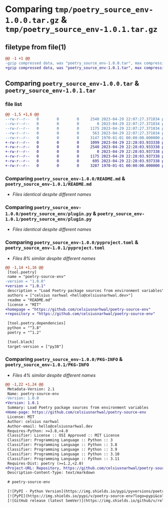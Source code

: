 # Comparing `tmp/poetry_source_env-1.0.0.tar.gz` & `tmp/poetry_source_env-1.0.1.tar.gz`

## filetype from file(1)

```diff
@@ -1 +1 @@
-gzip compressed data, was "poetry_source_env-1.0.0.tar", max compression
+gzip compressed data, was "poetry_source_env-1.0.1.tar", max compression
```

## Comparing `poetry_source_env-1.0.0.tar` & `poetry_source_env-1.0.1.tar`

### file list

```diff
@@ -1,5 +1,6 @@
--rw-r--r--   0        0        0     2540 2023-04-29 22:07:27.371034 poetry_source_env-1.0.0/README.md
--rw-r--r--   0        0        0        0 2023-04-29 22:07:27.371034 poetry_source_env-1.0.0/poetry_source_env/__init__.py
--rw-r--r--   0        0        0     1175 2023-04-29 22:07:27.371034 poetry_source_env-1.0.0/poetry_source_env/plugin.py
--rw-r--r--   0        0        0      563 2023-04-29 22:07:27.371034 poetry_source_env-1.0.0/pyproject.toml
--rw-r--r--   0        0        0     3147 1970-01-01 00:00:00.000000 poetry_source_env-1.0.0/PKG-INFO
+-rw-r--r--   0        0        0     1099 2023-04-29 22:28:03.933338 poetry_source_env-1.0.1/LICENSE.md
+-rw-r--r--   0        0        0     2540 2023-04-29 22:28:03.933338 poetry_source_env-1.0.1/README.md
+-rw-r--r--   0        0        0        0 2023-04-29 22:28:03.937338 poetry_source_env-1.0.1/poetry_source_env/__init__.py
+-rw-r--r--   0        0        0     1175 2023-04-29 22:28:03.937338 poetry_source_env-1.0.1/poetry_source_env/plugin.py
+-rw-r--r--   0        0        0      695 2023-04-29 22:28:03.937338 poetry_source_env-1.0.1/pyproject.toml
+-rw-r--r--   0        0        0     3287 1970-01-01 00:00:00.000000 poetry_source_env-1.0.1/PKG-INFO
```

### Comparing `poetry_source_env-1.0.0/README.md` & `poetry_source_env-1.0.1/README.md`

 * *Files identical despite different names*

### Comparing `poetry_source_env-1.0.0/poetry_source_env/plugin.py` & `poetry_source_env-1.0.1/poetry_source_env/plugin.py`

 * *Files identical despite different names*

### Comparing `poetry_source_env-1.0.0/pyproject.toml` & `poetry_source_env-1.0.1/pyproject.toml`

 * *Files 8% similar despite different names*

```diff
@@ -1,14 +1,16 @@
 [tool.poetry]
 name = "poetry-source-env"
-version = "1.0.0"
+version = "1.0.1"
 description = "Load Poetry package sources from environment variables"
 authors = ["celsius narhwal <hello@celsiusnarhwal.dev>"]
 readme = "README.md"
 license = "MIT"
+homepage = "https://github.com/celsiusnarhwal/poetry-source-env"
+repository = "https://github.com/celsiusnarhwal/poetry-source-env"
 
 [tool.poetry.dependencies]
 python = "^3.8"
 poetry = "^1.2"
 
 [tool.black]
 target-version = ["py38"]
```

### Comparing `poetry_source_env-1.0.0/PKG-INFO` & `poetry_source_env-1.0.1/PKG-INFO`

 * *Files 4% similar despite different names*

```diff
@@ -1,22 +1,24 @@
 Metadata-Version: 2.1
 Name: poetry-source-env
-Version: 1.0.0
+Version: 1.0.1
 Summary: Load Poetry package sources from environment variables
+Home-page: https://github.com/celsiusnarhwal/poetry-source-env
 License: MIT
 Author: celsius narhwal
 Author-email: hello@celsiusnarhwal.dev
 Requires-Python: >=3.8,<4.0
 Classifier: License :: OSI Approved :: MIT License
 Classifier: Programming Language :: Python :: 3
 Classifier: Programming Language :: Python :: 3.8
 Classifier: Programming Language :: Python :: 3.9
 Classifier: Programming Language :: Python :: 3.10
 Classifier: Programming Language :: Python :: 3.11
 Requires-Dist: poetry (>=1.2,<2.0)
+Project-URL: Repository, https://github.com/celsiusnarhwal/poetry-source-env
 Description-Content-Type: text/markdown
 
 # poetry-source-env
 
 [![PyPI - Python Version](https://img.shields.io/pypi/pyversions/poetry-source-env?logo=python&logoColor=white&style=for-the-badge)](https://pypi.org/project/poetry-source-env)
 [![PyPI](https://img.shields.io/pypi/v/poetry-source-env?logo=pypi&color=green&logoColor=white&style=for-the-badge)](https://pypi.org/project/poetry-source-env)
 [![GitHub release (latest SemVer)](https://img.shields.io/github/v/release/celsiusnarhwal/poetry-source-env?logo=github&color=orange&logoColor=white&style=for-the-badge)](https://github.com/celsiusnarhwal/poetry-source-env/releases)
```

